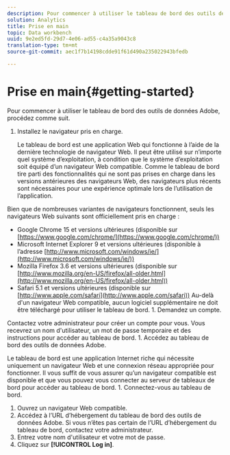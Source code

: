 ```yaml
---
description: Pour commencer à utiliser le tableau de bord des outils de données Adobe, procédez comme suit.
solution: Analytics
title: Prise en main
topic: Data workbench
uuid: 9e2ed5fd-29d7-4e06-ad55-c4a35a9043c8
translation-type: tm+mt
source-git-commit: aec1f7b14198cdde91f61d490a235022943bfedb

---
```



# Prise en main{#getting-started}

Pour commencer à utiliser le tableau de bord des outils de données Adobe, procédez comme suit.

1. Installez le navigateur pris en charge.

   Le tableau de bord est une application Web qui fonctionne à l’aide de la dernière technologie de navigateur Web. Il peut être utilisé sur n’importe quel système d’exploitation, à condition que le système d’exploitation soit équipé d’un navigateur Web compatible. Comme le tableau de bord tire parti des fonctionnalités qui ne sont pas prises en charge dans les versions antérieures des navigateurs Web, des navigateurs plus récents sont nécessaires pour une expérience optimale lors de l’utilisation de l’application.

Bien que de nombreuses variantes de navigateurs fonctionnent, seuls les navigateurs Web suivants sont officiellement pris en charge :
   
   * Google Chrome 15 et versions ultérieures (disponible sur [https://www.google.com/chrome/](https://www.google.com/chrome/))
   * Microsoft Internet Explorer 9 et versions ultérieures (disponible à l’adresse [http://www.microsoft.com/windows/ie/](http://www.microsoft.com/windows/ie/))
   * Mozilla Firefox 3.6 et versions ultérieures (disponible sur [http://www.mozilla.org/en-US/firefox/all-older.html](http://www.mozilla.org/en-US/firefox/all-older.html))
   * Safari 5.1 et versions ultérieures (disponible sur [http://www.apple.com/safari](http://www.apple.com/safari))
   Au-delà d&#39;un navigateur Web compatible, aucun logiciel supplémentaire ne doit être téléchargé pour utiliser le tableau de bord. 1. Demandez un compte.

   Contactez votre administrateur pour créer un compte pour vous. Vous recevrez un nom d&#39;utilisateur, un mot de passe temporaire et des instructions pour accéder au tableau de bord. 1. Accédez au tableau de bord des outils de données Adobe.

   Le tableau de bord est une application Internet riche qui nécessite uniquement un navigateur Web et une connexion réseau appropriée pour fonctionner. Il vous suffit de vous assurer qu’un navigateur compatible est disponible et que vous pouvez vous connecter au serveur de tableaux de bord pour accéder au tableau de bord. 1. Connectez-vous au tableau de bord.
   1. Ouvrez un navigateur Web compatible.
   1. Accédez à l’URL d’hébergement du tableau de bord des outils de données Adobe. Si vous n’êtes pas certain de l’URL d’hébergement du tableau de bord, contactez votre administrateur.
   1. Entrez votre nom d&#39;utilisateur et votre mot de passe.
   1. Cliquez sur **[!UICONTROL Log in]**.
